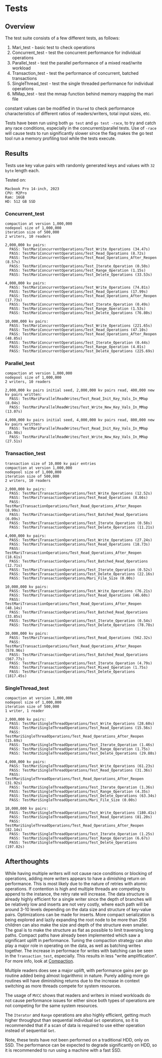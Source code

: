 # Tests


## Overview

The test suite consists of a few different tests, as follows:

  1. Mari_test - basic test to check operations
  2. Concurrent_test - test the concurrent performance for individual operations
  3. Parallel_test - test the parallel performance of a mixed read/write workload
  4. Transaction_test - test the performance of concurrent, batched transactions
  5. SingleThread_test - test the single threaded performance for individual operations
  6. MMap_test - test the mmap function behind memory mapping the mari file

constant values can be modified in `Shared` to check performance characteristics of different ratios of readers/writers, total input sizes, etc.

Tests have been run using both `go test` and `go test -race`, to try and catch any race conditions, especially in the concurrent/parallel tests. Use of `-race` will cause tests to run significantly slower since the flag makes the go test tool run a memory profiling tool while the tests execute.


## Results

Tests use key value pairs with randomly generated keys and values with `32 byte` length each.

Tested on:
```
Macbook Pro 14-inch, 2023
CPU: M2Pro
Ram: 16GB
HD: 512 GB SSD
```

### Concurrent_test
```
compaction at version 1,000,000 
nodepool size of 1,000,000
iteration size of 500,000
2 writers, 10 readers

2,000,000 kv pairs:
  PASS: TestMariConcurrentOperations/Test_Write_Operations (34.47s)
  PASS: TestMariConcurrentOperations/Test_Read_Operations (8.72s)
  PASS: TestMariConcurrentOperations/Test_Read_Operations_After_Reopen (8.57s)
  PASS: TestMariConcurrentOperations/Test_Iterate_Operation (0.50s)
  PASS: TestMariConcurrentOperations/Test_Range_Operation (1.15s)
  PASS: TestMariConcurrentOperations/Test_Delete_Operations (33.53s)

4,000,000 kv pairs:
  PASS: TestMariConcurrentOperations/Test_Write_Operations (74.81s)
  PASS: TestMariConcurrentOperations/Test_Read_Operations (17.99s)
  PASS: TestMariConcurrentOperations/Test_Read_Operations_After_Reopen (17.73s)
  PASS: TestMariConcurrentOperations/Test_Iterate_Operation (0.49s)
  PASS: TestMariConcurrentOperations/Test_Range_Operation (1.53s)
  PASS: TestMariConcurrentOperations/Test_Delete_Operations (76.80s)

10,000,000 kv pairs:
  PASS: TestMariConcurrentOperations/Test_Write_Operations (221.65s)
  PASS: TestMariConcurrentOperations/Test_Read_Operations (47.10s)
  PASS: TestMariConcurrentOperations/Test_Read_Operations_After_Reopen (48.85s)
  PASS: TestMariConcurrentOperations/Test_Iterate_Operation (0.44s)
  PASS: TestMariConcurrentOperations/Test_Range_Operation (4.01s)
  PASS: TestMariConcurrentOperations/Test_Delete_Operations (225.69s)
```


### Parallel_test
```
compaction at version 1,000,000 
nodepool size of 1,000,000
2 writers, 10 readers

2,000,000 kv pairs initial seed, 2,000,000 kv pairs read, 400,000 new kv pairs written:
  PASS: TestMariParallelReadWrites/Test_Read_Init_Key_Vals_In_MMap (8.04s)
  PASS: TestMariParallelReadWrites/Test_Write_New_Key_Vals_In_MMap (13.07s)

4,000,000 kv pairs initial seed, 4,000,000 kv pairs read, 800,000 new kv pairs written:
  PASS: TestMariParallelReadWrites/Test_Read_Init_Key_Vals_In_MMap (16.98s)
  PASS: TestMariParallelReadWrites/Test_Write_New_Key_Vals_In_MMap (27.51s)
```

### Transaction_test
```
transaction size of 10,000 kv pair entries
compaction at version 1,000,000 
nodepool size of 1,000,000
iteration size of 500,000
2 writers, 10 readers

2,000,000 kv pairs:
  PASS: TestMariTransactionOperations/Test_Write_Operations (12.52s)
  PASS: TestMariTransactionOperations/Test_Read_Operations (8.66s)
  PASS: TestMariTransactionOperations/Test_Read_Operations_After_Reopen (8.99s)
  PASS: TestMariTransactionOperations/Test_Batched_Read_Operations (6.09s)
  PASS: TestMariTransactionOperations/Test_Iterate_Operation (0.58s)
  PASS: TestMariTransactionOperations/Test_Delete_Operations (11.21s)

4,000,000 kv pairs:
  PASS: TestMariTransactionOperations/Test_Write_Operations (27.24s)
  PASS: TestMariTransactionOperations/Test_Read_Operations (18.73s)
  PASS: TestMariTransactionOperations/Test_Read_Operations_After_Reopen (18.61s)
  PASS: TestMariTransactionOperations/Test_Batched_Read_Operations (12.71s)
  PASS: TestMariTransactionOperations/Test_Iterate_Operation (0.52s)
  PASS: TestMariTransactionOperations/Test_Delete_Operations (22.16s)
  PASS: TestMariTransactionOperations/Mari_File_Size (0.00s)

10,000,000 kv pairs:
  PASS: TestMariTransactionOperations/Test_Write_Operations (76.21s)
  PASS: TestMariTransactionOperations/Test_Read_Operations (46.60s)
  PASS: TestMariTransactionOperations/Test_Read_Operations_After_Reopen (48.14s)
  PASS: TestMariTransactionOperations/Test_Batched_Read_Operations (33.85s)
  PASS: TestMariTransactionOperations/Test_Iterate_Operation (0.54s)
  PASS: TestMariTransactionOperations/Test_Delete_Operations (78.78s)

30,000,000 kv pairs:
  PASS: TestMariTransactionOperations/Test_Read_Operations (562.32s) 
  PASS: TestMariTransactionOperations/Test_Read_Operations_After_Reopen (578.96s)
  PASS: TestMariTransactionOperations/Test_Batched_Read_Operations (567.77s)
  PASS: TestMariTransactionOperations/Test_Iterate_Operation (4.79s)
  PASS: TestMariTransactionOperations/Test_Mixed_Operation (1.75s)
  PASS: TestMariTransactionOperations/Test_Delete_Operations (1817.45s)
```

### SingleThread_test
```
compaction at version 1,000,000 
nodepool size of 1,000,000
iteration size of 500,000
1 writer, 1 reader

2,000,000 kv pairs:
  PASS: TestMariSingleThreadOperations/Test_Write_Operations (28.60s)
  PASS: TestMariSingleThreadOperations/Test_Read_Operations (15.56s)
  PASS: TestMariSingleThreadOperations/Test_Read_Operations_After_Reopen (15.69s)
  PASS: TestMariSingleThreadOperations/Test_Iterate_Operation (1.46s)
  PASS: TestMariSingleThreadOperations/Test_Range_Operation (1.75s)
  PASS: TestMariSingleThreadOperations/Test_Delete_Operations (29.88s)

4,000,000 kv pairs:
  PASS: TestMariSingleThreadOperations/Test_Write_Operations (61.23s)
  PASS: TestMariSingleThreadOperations/Test_Read_Operations (31.36s)
  PASS: TestMariSingleThreadOperations/Test_Read_Operations_After_Reopen (31.92s)
  PASS: TestMariSingleThreadOperations/Test_Iterate_Operation (1.36s)
  PASS: TestMariSingleThreadOperations/Test_Range_Operation (4.35s)
  PASS: TestMariSingleThreadOperations/Test_Delete_Operations (63.34s)
  PASS: TestMariSingleThreadOperations/Mari_File_Size (0.00s)

10,000,000 kv pairs:
  PASS: TestMariSingleThreadOperations/Test_Write_Operations (180.41s)
  PASS: TestMariSingleThreadOperations/Test_Read_Operations (81.20s)
  PASS: TestMariSingleThreadOperations/Test_Read_Operations_After_Reopen (82.14s)
  PASS: TestMariSingleThreadOperations/Test_Iterate_Operation (1.25s)
  PASS: TestMariSingleThreadOperations/Test_Range_Operation (6.67s)
  PASS: TestMariSingleThreadOperations/Test_Delete_Operations (197.02s)
```


## Afterthoughts

While having multiple writers will not cause race conditions or blocking of operations, adding more writers appears to have a dimishing return on performance. This is most likely due to the nature of retries with atomic operations. If contention is high and multiple threads are competing to append to the instance, the retry rate will increase. The data structure is already highly efficient for a single writer since the depth of branches will be relatively low and inserts are not very costly, where each path will be around 3-10 levels depending on the data size and structure of key-value pairs. Optimizations can be made for inserts. More compact serialization is being explored and lazily expanding the root node to be more than 256 children can also make the size and depth of the structure even smaller. The goal is to make the structure as flat as possible to limit traversing long paths. Compact paths have already been implemented which saw a significant uplift in performance. Tuning the compaction strategy can also play a major role in operating on the data, as well as batching writes together. The increase in performace for writes with batching can be seen in the `Transaction_test`, especially. This results in less "write ampliflication". For more info, look at [Compaction](./Compaction.md).

Multiple readers does see a major uplift, with performance gains per go routine added being almost logarithmic in nature. Purely adding more go routines will have diminishing returns due to the increase in context switching as more threads compete for system resources.

The usage of `MVCC` shows that readers and writers in mixed workloads do not cause performance issues for either since both types of operations are not competing for the same system resources.

The `Iterator` and `Range` operations are also highly efficient, getting much higher throughput than sequential individual `Get` operations, so it is recommended that if a scan of data is required to use either operation instead of sequential `Get`.

Note, these tests have not been performed on a traditional HDD, only on SSD. The performance can be expected to degrade significantly on HDD, so it is recommended to run using a machine with a fast SSD.